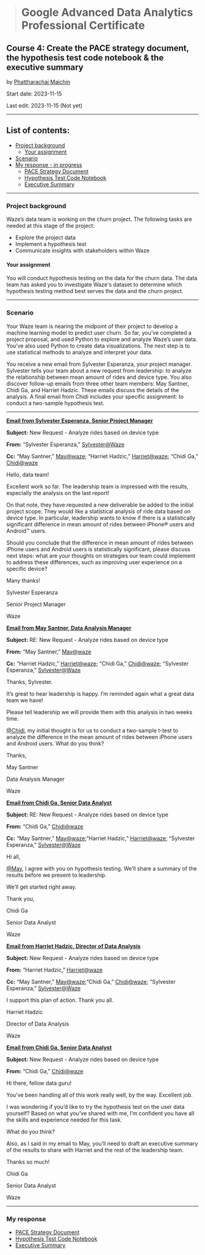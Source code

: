 > # Google Advanced Data Analytics Professional Certificate

## **Course 4: Create the PACE strategy document, the hypothesis test code notebook & the executive summary**

by [Phattharachai Maichin](https://www.linkedin.com/in/phattharachai-m/)

Start date: 2023-11-15

Last edit: 2023-11-15 (Not yet)
***
## List of contents:
- [Project background](#project-background)
  - [Your assignment](#your-assignment)
- [Scenario](#scenario)
- [My response - in progress](#my-response)
  + [PACE Strategy Document](https://docs.google.com/document/d/1pZ7NACOooi1SW5736v09r2yci2UQonnamJPZ3QX_s7k/edit?usp=sharing)
  + [Hypothesis Test Code Notebook]()
  + [Executive Summary](https://docs.google.com/presentation/d/1hMWdnV_mSJlGkVFnamuju0OUXASM3wW0uw-KaaZsT1I/edit?usp=sharing)

___
### Project background
Waze’s data team is working on the churn project. The following tasks are needed at this stage of the project:
  + Explore the project data
  + Implement a hypothesis test
  + Communicate insights with stakeholders within Waze

#### Your assignment
You will conduct hypothesis testing on the data for the churn data. The data team has asked you to investigate Waze's dataset to determine which hypothesis testing method best serves the data and the churn project.
___
### Scenario
Your Waze team is nearing the midpoint of their project to develop a machine learning model to predict user churn. 
So far, you’ve completed a project proposal, and used Python to explore and analyze Waze’s user data. 
You’ve also used Python to create data visualizations. The next step is to use statistical methods to analyze and interpret your data. 

You receive a new email from Sylvester Esperanza, your project manager. Sylvester tells your team about a new request from leadership: to analyze the relationship between mean amount of rides and device type. 
You also discover follow-up emails from three other team members: May Santner, Chidi Ga, and Harriet Hadzic. 
These emails discuss the details of the analysis. A final email from Chidi includes your specific assignment: to conduct a two-sample hypothesis test. 
___
<ins>**Email from Sylvester Esperanza, Senior Project Manager**</ins>

**Subject:** New Request - Analyze rides based on device type

**From:** “Sylvester Esperanza,” <ins>Sylvester@Waze</ins>

**Cc:** “May Santner,” <ins>May@waze</ins>; “Harriet Hadzic,” <ins>Harriet@waze</ins>; “Chidi Ga,” <ins>Chidi@waze</ins>

Hello, data team! 

Excellent work so far. The leadership team is impressed with the results, especially the analysis on the last report! 

On that note, they have requested a new deliverable be added to the initial project scope. They would like a statistical analysis of ride data based on device type. In particular, leadership wants to know if there is a statistically significant difference in mean amount of rides between iPhone® users and Android™ users. 

Should you conclude that the difference in mean amount of rides between iPhone users and Android users is statistically significant, please discuss next steps: what are your thoughts on strategies our team could implement to address these differences, such as improving user experience on a specific device? 

Many thanks! 

Sylvester Esperanza

Senior Project Manager

Waze

<ins>**Email from May Santner, Data Analysis Manager**</ins>

**Subject:** RE: New Request - Analyze rides based on device type

**From:** “May Santner,” <ins>May@waze</ins>

**Cc:** “Harriet Hadzic,” <ins>Harriet@waze</ins>; “Chidi Ga,” <ins>Chidi@waze</ins>; “Sylvester Esperanza,” <ins>Sylvester@Waze</ins>

Thanks, Sylvester. 

It’s great to hear leadership is happy. I’m reminded again what a great data team we have! 

Please tell leadership we will provide them with this analysis in two weeks time. 

<ins>@Chidi</ins>, my initial thought is for us to conduct a two-sample t-test to analyze the difference in the mean amount of rides between iPhone users and Android users. What do you think? 

Thanks, 

May Santner

Data Analysis Manager

Waze

<ins>**Email from Chidi Ga, Senior Data Analyst**</ins>

**Subject:** RE: New Request - Analyze rides based on device type

**From:** “Chidi Ga,” <ins>Chidi@waze</ins>

**Cc:** “May Santner,” <ins>May@waze</ins>;“Harriet Hadzic,” <ins>Harriet@waze</ins>; “Sylvester Esperanza,” <ins>Sylvester@Waze</ins>

Hi all, 

<ins>@May</ins>, I agree with you on hypothesis testing. We’ll share a summary of the results before we present to leadership. 

We’ll get started right away. 

Thank you,

Chidi Ga

Senior Data Analyst

Waze

<ins>**Email from Harriet Hadzic, Director of Data Analysis**</ins>

**Subject:** New Request - Analyze rides based on device type

**From:** “Harriet Hadzic,” <ins>Harriet@waze</ins>

**Cc:** “May Santner,” <ins>May@waze</ins>;“Chidi Ga,” <ins>Chidi@waze</ins>; “Sylvester Esperanza,” <ins>Sylvester@Waze</ins>

I support this plan of action. Thank you all. 

Harriet Hadzic

Director of Data Analysis

Waze

<ins>**Email from Chidi Ga, Senior Data Analyst**</ins>

**Subject:** New Request - Analyze rides based on device type

**From:** “Chidi Ga,” <ins>Chidi@waze</ins>

Hi there, fellow data guru! 

You’ve been handling all of this work really well, by the way. Excellent job. 

I was wondering if you’d like to try the hypothesis test on the user data yourself? Based on what you’ve shared with me, I’m confident you have all the skills and experience needed for this task. 

What do you think? 

Also, as I said in my email to May, you’ll need to draft an executive summary of the results to share with Harriet and the rest of the leadership team. 

Thanks so much! 

Chidi Ga

Senior Data Analyst

Waze
___
### My response
+ [PACE Strategy Document](https://docs.google.com/document/d/1pZ7NACOooi1SW5736v09r2yci2UQonnamJPZ3QX_s7k/edit?usp=sharing)
+ [Hypothesis Test Code Notebook]()
+ [Executive Summary](https://docs.google.com/presentation/d/1hMWdnV_mSJlGkVFnamuju0OUXASM3wW0uw-KaaZsT1I/edit?usp=sharing)
